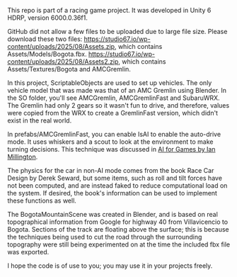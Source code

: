 This repo is part of a racing game project. It was developed in Unity 6 HDRP, version 6000.0.36f1.

GitHub did not allow a few files to be uploaded due to large file size. Please download these two files: 
https://studio67.io/wp-content/uploads/2025/08/Assets.zip, which contains Assets/Models/Bogota.fbx.
https://studio67.io/wp-content/uploads/2025/08/Assets2.zip, which contains Assets/Textures/Bogota and AMCGremlin.

In this project, ScriptableObjects are used to set up vehicles. The only vehicle model that was made was that of an AMC Gremlin using Blender. In the SO folder, you'll see AMCGremlin, AMCGremlinFast and SubaruWRX. The Gremlin had only 2 gears so it wasn't fun to drive, and therefore, values were copied from the WRX to create a GremlinFast version, which didn't exist in the real world.

In prefabs/AMCGremlinFast, you can enable IsAI to enable the auto-drive mode. It uses whiskers and a scout to look at the environment to make turning decisions. This technique was discussed in <a href="https://www.amazon.com/AI-Games-Third-Ian-Millington/dp/0367670569">AI for Games by Ian Millington</a>.

The physics for the car in non-AI mode comes from the book Race Car Design by Derek Seward, but some items, such as roll and tilt forces have not been computed, and are instead faked to reduce computational load on the system. If desired, the book's information can be used to implement these functions as well.

The BogotaMountainScene was created in Blender, and is based on real topographical information from Google for highway 40 from Villavicencio to Bogota. Sections of the track are floating above the surface; this is because the techniques being used to cut the road through the surrounding topography were still being experimented on at the time the included fbx file was exported.


I hope the code is of use to you; you may use it in your projects freely.

